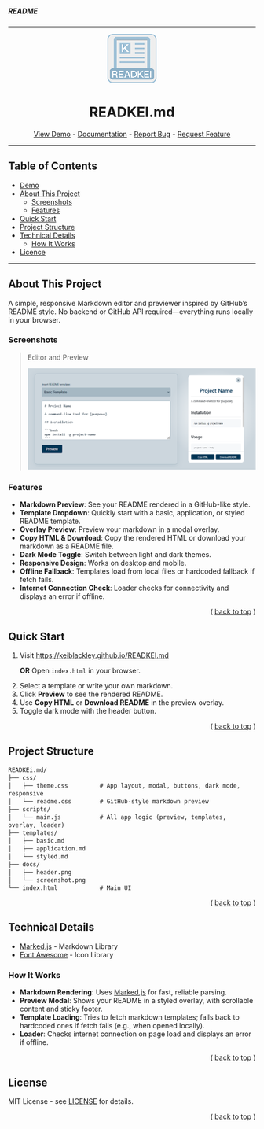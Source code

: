 <h5>README</h5>
<hr>
<div align="center">
<p><img src="images/logo.png" alt="LOGO"></p>
<h1>READKEI.md</h1>
<p><a href="https://keiblackley.github.io/READKEI.md">View Demo</a> - <a href="README.md">Documentation</a> - <a href="https://github.com/KeiBlackley/README.md/issues/">Report Bug</a> - <a href="https://github.com/KeiBlackley/README.md/issues/">Request Feature</a></p>
</div>
<hr/>
<h2>Table of Contents</h2>
<ul>
<li><a href="https://keiblackley.github.io/READKEI.md">Demo</a></li>
<li><a href="#about-this-project">About This Project</a><ul>
<li><a href="#screenshots">Screenshots</a></li>
<li><a href="#features">Features</a></li>
</ul>
</li>
<li><a href="#quick-start">Quick Start</a></li>
<li><a href="#project-structure">Project Structure</a></li>
<li><a href="#technical-details">Technical Details</a><ul>
<li><a href="#how-it-works">How It Works</a></li>
</ul></li>
<li><a href="#license">Licence</a></li>
</ul>
<hr>
<h2>About This Project</h2>
<p>A simple, responsive Markdown editor and previewer inspired by GitHub’s README style. No backend or GitHub API required—everything runs locally in your browser.</p>
<h3>Screenshots</h3>
<blockquote> Editor and Preview
<p><img src="images/screenshot.png" alt="SCREENSHOT"></p>
</blockquote>
<h3>Features</h3>
<ul>
<li><strong>Markdown Preview</strong>: See your README rendered in a GitHub-like style.</li>
<li><strong>Template Dropdown</strong>: Quickly start with a basic, application, or styled README template.</li>
<li><strong>Overlay Preview</strong>: Preview your markdown in a modal overlay.</li>
<li><strong>Copy HTML &amp; Download</strong>: Copy the rendered HTML or download your markdown as a README file.</li>
<li><strong>Dark Mode Toggle</strong>: Switch between light and dark themes.</li>
<li><strong>Responsive Design</strong>: Works on desktop and mobile.</li>
<li><strong>Offline Fallback</strong>: Templates load from local files or hardcoded fallback if fetch fails.</li>
<li><strong>Internet Connection Check</strong>: Loader checks for connectivity and displays an error if offline.</li>
</ul>
<div align="right"><p>( <a href="#readme">back to top</a> )</p></div>
<h2>Quick Start</h2>
<ol>
<li>Visit <a href="https://keiblackley.github.io/READKEI.md">https://keiblackley.github.io/READKEI.md</a> 

<strong>OR</strong> 
Open <code>index.html</code> in your browser.</li>
<li>Select a template or write your own markdown.</li>
<li>Click <strong>Preview</strong> to see the rendered README.</li>
<li>Use <strong>Copy HTML</strong> or <strong>Download README</strong> in the preview overlay.</li>
<li>Toggle dark mode with the header button.</li>
</ol>
<div align="right"><p>( <a href="#readme">back to top</a> )</p></div>
<h2>Project Structure</h2>
<pre><code>READKEi.md/
├── css/
│   ├── theme.css         # App layout, modal, buttons, dark mode, responsive
│   └── readme.css        # GitHub-style markdown preview
├── scripts/
│   └── main.js           # All app logic (preview, templates, overlay, loader)
├── templates/
│   ├── basic.md
│   ├── application.md
│   └── styled.md
├── docs/
│   ├── header.png
│   └── screenshot.png
└── index.html            # Main UI
</code></pre>
<div align="right"><p>( <a href="#readme">back to top</a> )</p></div>
<h2>Technical Details</h2>
<ul>
<li><a href="https://marked.js.org/" target="_blank">Marked.js</a> - Markdown Library</li>
<li><a href="https://fontawesome.com/" target="_blank">Font Awesome</a> - Icon Library</li>
</ul>
<h3>How It Works</h3>
<ul>
<li><strong>Markdown Rendering</strong>: Uses <a href="https://github.com/markedjs/marked">Marked.js</a> for fast, reliable parsing.</li>
<li><strong>Preview Modal</strong>: Shows your README in a styled overlay, with scrollable content and sticky footer.</li>
<li><strong>Template Loading</strong>: Tries to fetch markdown templates; falls back to hardcoded ones if fetch fails (e.g., when opened locally).</li>
<li><strong>Loader</strong>: Checks internet connection on page load and displays an error if offline.</li>
</ul>
<div align="right"><p>( <a href="#readme">back to top</a> )</p></div>
<h2>License</h2>
<p>MIT License - see <a href="LICENSE">LICENSE</a> for details.</p>
<div align="right"><p>( <a href="#readme">back to top</a> )</p></div>
